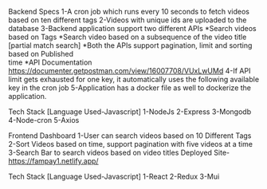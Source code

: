 Backend Specs
1-A cron job which runs every 10 seconds to fetch videos based on ten different tags
2-Videos with unique ids are uploaded to the database
3-Backend application support two different APIs
   *Search videos based on Tags
   *Search video based on a subsequence of the video title [partial match search]
   *Both the APIs support pagination, limit and sorting based on Published     
    time 
    *API Documentation 
    https://documenter.getpostman.com/view/16007708/VUxLwUMd
4-If API limit gets exhausted for one key, it automatically uses the following available key in the cron job
5-Application has a docker file as well to dockerize the application.

Tech Stack [Language Used-Javascript]
1-NodeJs
2-Express
3-Mongodb
4-Node-cron
5-Axios

Frontend Dashboard
1-User can search videos based on 10 Different Tags
2-Sort Videos based on time, support pagination with five videos at a time
3-Search Bar to search videos based on video titles
 Deployed Site-https://fampay1.netlify.app/

Tech Stack [Language Used-Javascript]
1-React
2-Redux
3-Mui
